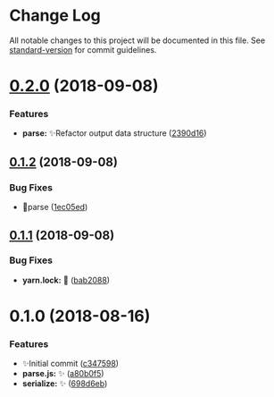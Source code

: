 # Change Log

All notable changes to this project will be documented in this file. See [standard-version](https://github.com/conventional-changelog/standard-version) for commit guidelines.

<a name="0.2.0"></a>
# [0.2.0](https://github.com/vivaxy/WXML/compare/v0.1.2...v0.2.0) (2018-09-08)


### Features

* **parse:** :sparkles:Refactor output data structure ([2390d16](https://github.com/vivaxy/WXML/commit/2390d16))



<a name="0.1.2"></a>
## [0.1.2](https://github.com/vivaxy/WXML/compare/v0.1.1...v0.1.2) (2018-09-08)


### Bug Fixes

* :bug:parse ([1ec05ed](https://github.com/vivaxy/WXML/commit/1ec05ed))



<a name="0.1.1"></a>
## [0.1.1](https://github.com/vivaxy/WXML/compare/v0.1.0...v0.1.1) (2018-09-08)


### Bug Fixes

* **yarn.lock:** :bug: ([bab2088](https://github.com/vivaxy/WXML/commit/bab2088))



<a name="0.1.0"></a>
# 0.1.0 (2018-08-16)


### Features

* :sparkles:Initial commit ([c347598](https://github.com/vivaxy/WXML/commit/c347598))
* **parse.js:** :sparkles: ([a80b0f5](https://github.com/vivaxy/WXML/commit/a80b0f5))
* **serialize:** :sparkles: ([698d6eb](https://github.com/vivaxy/WXML/commit/698d6eb))
